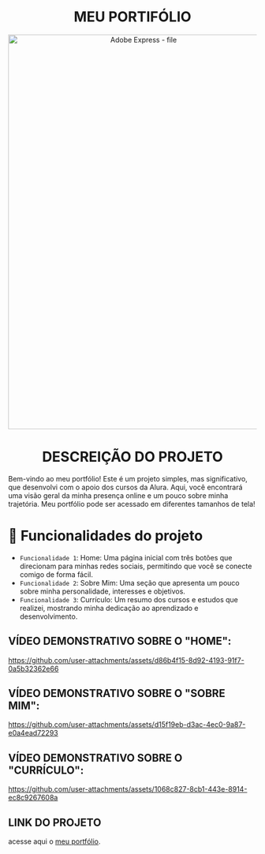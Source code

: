<h1 align="center" > MEU PORTIFÓLIO </h1>
<p align="center">
<img width="533" height="800" alt="Adobe Express - file" src="https://github.com/user-attachments/assets/bff051ea-7ca9-4fff-a59a-398d1dfcce8d" />
</p> 

<h1 align="center"> DESCREIÇÃO DO PROJETO </h1>
Bem-vindo ao meu portfólio!
Este é um projeto simples, mas significativo, que desenvolvi com o apoio dos cursos da Alura. Aqui, você encontrará uma visão geral da minha presença online e um pouco sobre minha trajetória.
Meu portfólio pode ser acessado em diferentes tamanhos de tela!

# :hammer: Funcionalidades do projeto 
- `Funcionalidade 1`: Home: Uma página inicial com três botões que direcionam para minhas redes sociais, permitindo que você se conecte comigo de forma fácil.
- `Funcionalidade 2`: Sobre Mim: Uma seção que apresenta um pouco sobre minha personalidade, interesses e objetivos.
- `Funcionalidade 3`: Currículo: Um resumo dos cursos e estudos que realizei, mostrando minha dedicação ao aprendizado e desenvolvimento.

## VÍDEO DEMONSTRATIVO SOBRE O "HOME":
https://github.com/user-attachments/assets/d86b4f15-8d92-4193-91f7-0a5b32362e66
## VÍDEO DEMONSTRATIVO SOBRE O "SOBRE MIM":
https://github.com/user-attachments/assets/d15f19eb-d3ac-4ec0-9a87-e0a4ead72293
## VÍDEO DEMONSTRATIVO SOBRE O "CURRÍCULO":
https://github.com/user-attachments/assets/1068c827-8cb1-443e-8914-ec8c9267608a

## LINK DO PROJETO
acesse aqui o [meu portfólio](https://meu-portifolio-rayracoder.netlify.app/).
